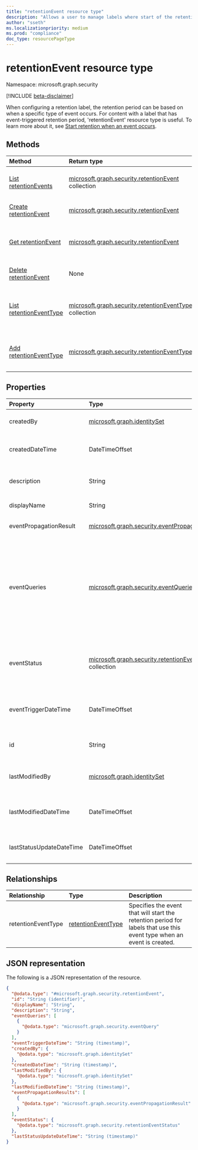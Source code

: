```yaml
---
title: "retentionEvent resource type"
description: "Allows a user to manage labels where start of the retention period is based on when a specific type of event occurs"
author: "sseth"
ms.localizationpriority: medium
ms.prod: "compliance"
doc_type: resourcePageType
---
```


# retentionEvent resource type

Namespace: microsoft.graph.security

[!INCLUDE [beta-disclaimer](../../includes/beta-disclaimer.md)]

 When configuring a retention label, the retention period can be based on when a specific type of event occurs. For content with a label that has event-triggered retention period, 'retentionEvent' resource type is useful. To learn more about it, see [Start retention when an event occurs](/microsoft-365/compliance/event-driven-retention).


## Methods
|Method|Return type|Description|
|:---|:---|:---|
|[List retentionEvents](../api/security-retentionevent-list.md)|[microsoft.graph.security.retentionEvent](../resources/security-retentionevent.md) collection|Get a list of the [retentionEvent](../resources/security-retentionevent.md) objects and their properties.|
|[Create retentionEvent](../api/security-retentionevent-post.md)|[microsoft.graph.security.retentionEvent](../resources/security-retentionevent.md)|Create a new [retentionEvent](../resources/security-retentionevent.md) object.|
|[Get retentionEvent](../api/security-retentionevent-get.md)|[microsoft.graph.security.retentionEvent](../resources/security-retentionevent.md)|Read the properties and relationships of a [retentionEvent](../resources/security-retentionevent.md) object.|
|[Delete retentionEvent](../api/security-retentionevent-delete.md)|None|Deletes a [retentionEvent](../resources/security-retentionevent.md) object.|
|[List retentionEventType](../api/security-retentioneventtype-list.md)|[microsoft.graph.security.retentionEventType](../resources/security-retentioneventtype.md) collection|Get the retentionEventType resources from the exapnd eventType navigation property.|
|[Add retentionEventType](../api/security-retentioneventtype-post.md)|[microsoft.graph.security.retentionEventType](../resources/security-retentioneventtype.md)|Add eventType by adding the relevant odata property when creating an event.|


## Properties
|Property|Type|Description|
|:---|:---|:---|
|createdBy|[microsoft.graph.identitySet](/graph/api/resources/identityset)|The user who created the entity.|
|createdDateTime|DateTimeOffset|The date time when the entity was created.|
|description|String|Optional information about the event.|
|displayName|String|Name of the event.|
|eventPropagationResult|[microsoft.graph.security.eventPropagationResult](../resources/security-eventpropagationresult.md)|Status and errors of the Event Sync.|
|eventQueries|[microsoft.graph.security.eventQueries](../resources/security-eventqueries.md) collection| Specifies property value pairs: the workload type (SPO. ODB, EXO) and identification for an item to scope the retention event.|
|eventStatus|[microsoft.graph.security.retentionEventStatus](../resources/security-retentioneventstatus.md) collection|Specifies the number of processed documents per workload.|
|eventTriggerDateTime|DateTimeOffset|Optional time when the event should be triggered.|
|id|String|Represents the user who created the [entity](/graph/api/resources/entity).|
|lastModifiedBy|[microsoft.graph.identitySet](/graph/api/resources/identityset)|The latest user who modified the entity.|
|lastModifiedDateTime|DateTimeOffset|The latest date time when the entity was modified.|
|lastStatusUpdateDateTime|DateTimeOffset|Last time the status of the event was updated.|

## Relationships
|Relationship|Type|Description|
|:---|:---|:---|
|retentionEventType|[retentionEventType](../resources/security-retentioneventtype.md)|Specifies the event that will start the retention period for labels that use this event type when an event is created.|

## JSON representation
The following is a JSON representation of the resource.
<!-- {
  "blockType": "resource",
  "keyProperty": "id",
  "@odata.type": "microsoft.graph.security.retentionEvent",
  "baseType": "microsoft.graph.entity",
  "openType": false
}
-->
``` json
{
  "@odata.type": "#microsoft.graph.security.retentionEvent",
  "id": "String (identifier)",
  "displayName": "String",
  "description": "String",
  "eventQueries": [
    {
      "@odata.type": "microsoft.graph.security.eventQuery"
    }
  ],
  "eventTriggerDateTime": "String (timestamp)",
  "createdBy": {
    "@odata.type": "microsoft.graph.identitySet"
  },
  "createdDateTime": "String (timestamp)",
  "lastModifiedBy": {
    "@odata.type": "microsoft.graph.identitySet"
  },
  "lastModifiedDateTime": "String (timestamp)",
  "eventPropagationResults": [
    {
      "@odata.type": "microsoft.graph.security.eventPropagationResult"
    }
  ],
  "eventStatus": {
    "@odata.type": "microsoft.graph.security.retentionEventStatus"
  },
  "lastStatusUpdateDateTime": "String (timestamp)"
}
```